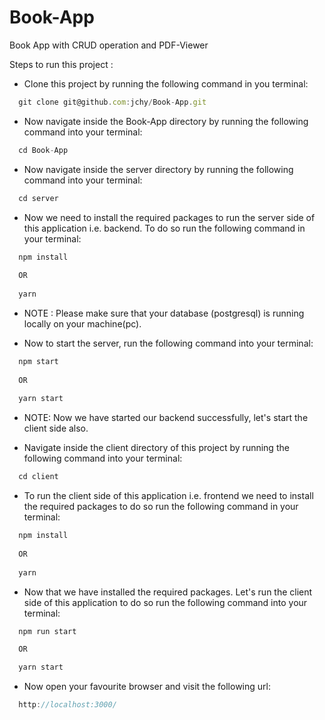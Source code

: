 # Book-App
Book App with CRUD operation and PDF-Viewer

Steps to run this project : 
- Clone this project by running the following command in you terminal:
```js
  git clone git@github.com:jchy/Book-App.git
```

- Now navigate inside the Book-App directory by running the following command into your terminal:
```js
  cd Book-App
```

- Now navigate inside the server directory by running the following command into your terminal:
```js
  cd server
```

- Now we need to install the required packages to run the server side of this application i.e. backend. To do so run the following command in your terminal:
```js
  npm install
  
  OR
  
  yarn
```

- NOTE : Please make sure that your database (postgresql) is running locally on your machine(pc).

- Now to start the server, run the following command into your terminal:
```js
  npm start
  
  OR 
  
  yarn start
```

- NOTE: Now we have started our backend successfully, let's start the client side also.

- Navigate inside the client directory of this project by running the following command into your terminal:
```js
  cd client
```

- To run the client side of this application i.e. frontend we need to install the required packages to do so run the following command in your terminal:
```js
  npm install
  
  OR
  
  yarn
```

- Now that we have installed the required packages. Let's run the client side of this application to do so run the following command into your terminal:
```js
  npm run start

  OR

  yarn start
```

- Now open your favourite browser and visit the following url:
```js
  http://localhost:3000/
```
